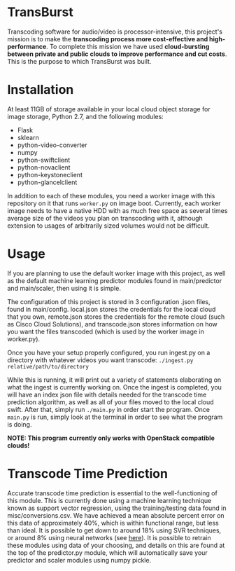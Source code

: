 # TransBurst
Transcoding software for audio/video is processor-intensive, this project's
mission is to make the **transcoding process more cost-effective and
high-performance**. To complete this mission we have used **cloud-bursting
between private and public clouds to improve performance and cut costs**.
This is the purpose to which TransBurst was built.


# Installation
At least 11GB of storage available in your local cloud object storage for image
storage, Python 2.7, and the following modules:

*   Flask
*   sklearn
*   python-video-converter
*   numpy
*   python-swiftclient
*   python-novaclient
*   python-keystoneclient
*   python-glancelclient

In addition to each of these modules, you need a worker image with this
repository on it that runs `worker.py` on image boot. Currently, each worker
image needs to have a native HDD with as much free space as several times
average size of the videos you plan on transcoding with it, although
extension to usages of arbitrarily sized volumes would not be difficult.


# Usage
If you are planning to use the default worker image with this project, as
well as the default machine learning predictor modules found in
main/predictor and main/scaler, then using it is simple.

The configuration of this project is stored in 3 configuration .json files,
found in main/config. local.json stores the credentials for the local cloud
that you own, remote.json stores the credentials for the remote cloud (such
as Cisco Cloud Solutions), and transcode.json stores information on how you
want the files transcoded (which is used by the worker image in worker.py).

Once you have your setup properly configured, you run ingest.py on a
directory with whatever videos you want transcode:
`./ingest.py relative/path/to/directory`

While this is running, it will print out a variety of statements elaborating
on what the ingest is currently working on. Once the ingest is completed, you
 will have an index json file with details needed for the transcode time
 prediction algorithm, as well as all of your files moved to the local cloud
 swift. After that, simply run `./main.py` in order start the program. Once
 `main.py` is run, simply look at the terminal in order to see what the
 program is doing.

**NOTE: This program currently only works with OpenStack compatible clouds!**

# Transcode Time Prediction
Accurate transcode time prediction is essential to the well-functioning of
this module. This is currently done using a machine learning technique
known as support vector regression, using the training/testing data found in
misc/conversions.csv. We have achieved a mean absolute percent error on this
data of approximately 40%, which is within functional range, but less than
ideal. It is possible to get down to around 18% using SVR techniques, or
around 8% using neural networks (see [here](http://ieeexplore.ieee.org/xpl/articleDetails.jsp?arnumber=6890256)).
It is possible to retrain these modules using data of your choosing, and
details on this are found at the top of the predictor.py module, which will
automatically save your predictor and scaler modules using numpy pickle.